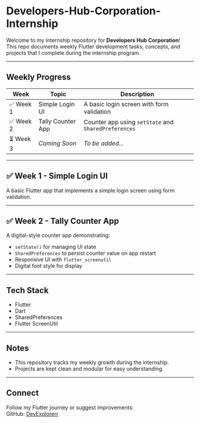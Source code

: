 # Developers-Hub-Corporation-Internship

Welcome to my internship repository for **Developers Hub Corporation**!  
This repo documents weekly Flutter development tasks, concepts, and projects that I complete during the internship program.

---

## Weekly Progress

| Week     | Topic               | Description                                      |
|----------|---------------------|--------------------------------------------------|
| ✅ Week 1 | Simple Login UI     | A basic login screen with form validation        |
| ✅ Week 2 | Tally Counter App   | Counter app using `setState` and `SharedPreferences` |
| ⏳ Week 3 | _Coming Soon_       | _To be added..._                                 |

---

## ✅ Week 1 - Simple Login UI
A basic Flutter app that implements a simple login screen using form validation.

---

## ✅ Week 2 - Tally Counter App
A digital-style counter app demonstrating:

- `setState()` for managing UI state
- `SharedPreferences` to persist counter value on app restart
- Responsive UI with `flutter_screenutil`
- Digital font style for display

---

## Tech Stack

- Flutter
- Dart
- SharedPreferences
- Flutter ScreenUtil

---

## Notes

- This repository tracks my weekly growth during the internship.
- Projects are kept clean and modular for easy understanding.

---

## Connect

Follow my Flutter journey or suggest improvements:  
GitHub: [DevExplorerr](https://github.com/DevExplorerr)
